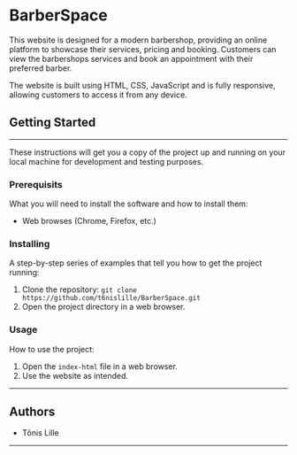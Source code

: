 # BarberSpace

This website is designed for a modern barbershop, providing an online platform to showcase their services, pricing and booking. Customers can view the barbershops services and book an appointment with their preferred barber. 

The website is built using HTML, CSS, JavaScript and is fully responsive, allowing customers to access it from any device.

## Getting Started
***
These instructions will get you a copy of the project up and running on your local machine for development and testing purposes.

### Prerequisits
What you will need to install the software and how to install them:

- Web browses (Chrome, Firefox, etc.)


### Installing
A step-by-step series of examples that tell you how to get the project running:
1. Clone the repository: `git clone https://github.com/t6nislille/BarberSpace.git`
2. Open the project directory in a web browser.

### Usage
How to use the project:
1. Open the `index-html` file in a web browser.
2. Use the website as intended.

***
## Authors
- Tõnis Lille

***

